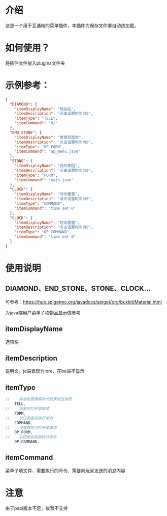 

# 介绍
这是一个用于互通端的菜单插件，本插件为保存文件够自动热加载。

# 如何使用？
将插件文件放入plugins文件夹

# 示例参考：
```json
{
  "DIAMOND": {
    "itemDisplayName": "物品名",
    "itemDescription": "点击设置时间为0",
    "itemType": "TELL",
    "itemCommand": "hi"
  },
  "END_STONE": {
    "itemDisplayName": "管理员菜单",
    "itemDescription": "点击设置时间为0",
    "itemType": "OP_FORM",
    "itemCommand": "op_menu.json"
  },
  "STONE": {
    "itemDisplayName": "我的家园",
    "itemDescription": "点击设置时间为0",
    "itemType": "FORM",
    "itemCommand": "main.json"
  },
  "CLOCK": {
    "itemDisplayName": "时间重置",
    "itemDescription": "点击设置时间为0",
    "itemType": "COMMAND",
    "itemCommand": "time set 0"
  },
  "CLOCK": {
    "itemDisplayName": "时间重置",
    "itemDescription": "点击设置时间为0",
    "itemType": "OP_COMMAND",
    "itemCommand": "time set 0"
  }
}
```

# 使用说明

## DIAMOND、END_STONE、STONE、CLOCK...
可参考：https://hub.spigotmc.org/javadocs/spigot/org/bukkit/Material.html
  
为java端用户菜单子项物品显示做参考
## itemDisplayName
选项名

## itemDescription
说明文，je端表现为lore，在be端不显示
## itemType
```java
//    向当前使用菜单的玩家发送消息
    TELL,
//    玩家可打开菜单项
    FORM,
//    以玩家身份执行命令
    COMMAND,
//    仅管理员可打开菜单项
    OP_FORM,
//    以控制台权限执行命令
    OP_COMMAND,
```

## itemCommand
菜单子项文件、需要执行的命令、需要向玩家发送的消息内容



# 注意
由于papi版本不足，故暂不支持